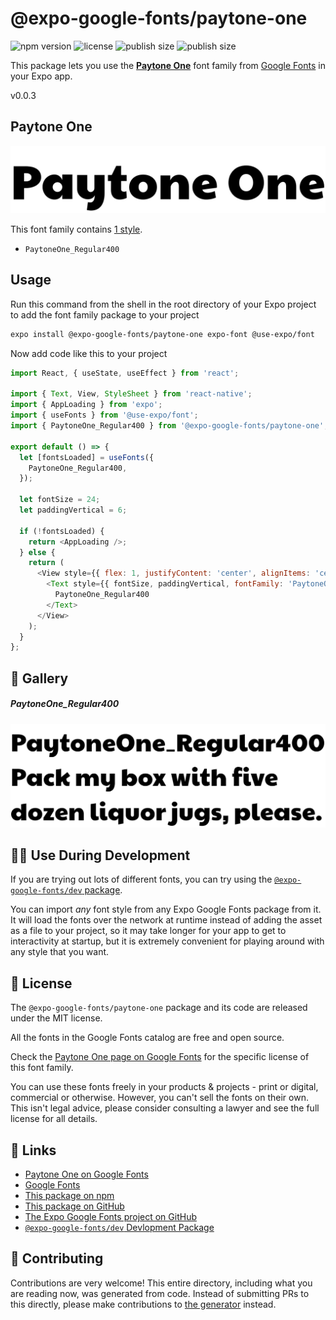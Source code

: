 # @expo-google-fonts/paytone-one

![npm version](https://flat.badgen.net/npm/v/@expo-google-fonts/paytone-one)
![license](https://flat.badgen.net/github/license/expo/google-fonts)
![publish size](https://flat.badgen.net/packagephobia/install/@expo-google-fonts/paytone-one)
![publish size](https://flat.badgen.net/packagephobia/publish/@expo-google-fonts/paytone-one)

This package lets you use the [**Paytone One**](https://fonts.google.com/specimen/Paytone+One) font family from [Google Fonts](https://fonts.google.com/) in your Expo app.

v0.0.3

## Paytone One

![Paytone One](./font-family.png)

This font family contains [1 style](#-gallery).

- `PaytoneOne_Regular400`

## Usage

Run this command from the shell in the root directory of your Expo project to add the font family package to your project
```sh
expo install @expo-google-fonts/paytone-one expo-font @use-expo/font
```

Now add code like this to your project
```js
import React, { useState, useEffect } from 'react';

import { Text, View, StyleSheet } from 'react-native';
import { AppLoading } from 'expo';
import { useFonts } from '@use-expo/font';
import { PaytoneOne_Regular400 } from '@expo-google-fonts/paytone-one';

export default () => {
  let [fontsLoaded] = useFonts({
    PaytoneOne_Regular400,
  });

  let fontSize = 24;
  let paddingVertical = 6;

  if (!fontsLoaded) {
    return <AppLoading />;
  } else {
    return (
      <View style={{ flex: 1, justifyContent: 'center', alignItems: 'center' }}>
        <Text style={{ fontSize, paddingVertical, fontFamily: 'PaytoneOne_Regular400' }}>
          PaytoneOne_Regular400
        </Text>
      </View>
    );
  }
};

```

## 🔡 Gallery

##### PaytoneOne_Regular400
![PaytoneOne_Regular400](./8b6fb867bea8e0668b3117749a0c761f24623a872f905f98462fb83791b88b00.ttf.png)


## 👩‍💻 Use During Development

If you are trying out lots of different fonts, you can try using the [`@expo-google-fonts/dev` package](https://github.com/expo/google-fonts/tree/master/font-packages/dev#readme).

You can import *any* font style from any Expo Google Fonts package from it. It will load the fonts
over the network at runtime instead of adding the asset as a file to your project, so it may take longer
for your app to get to interactivity at startup, but it is extremely convenient
for playing around with any style that you want.

## 📖 License

The `@expo-google-fonts/paytone-one` package and its code are released under the MIT license.

All the fonts in the Google Fonts catalog are free and open source.

Check the [Paytone One page on Google Fonts](https://fonts.google.com/specimen/Paytone+One) for the specific license of this font family.

You can use these fonts freely in your products & projects - print or digital, commercial or otherwise. However, you can't sell the fonts on their own. This isn't legal advice, please consider consulting a lawyer and see the full license for all details.

## 🔗 Links

- [Paytone One on Google Fonts](https://fonts.google.com/specimen/Paytone+One)
- [Google Fonts](https://fonts.google.com/)
- [This package on npm](https://www.npmjs.com/package/@expo-google-fonts/paytone-one)
- [This package on GitHub](https://github.com/expo/google-fonts/tree/master/font-packages/paytone-one)
- [The Expo Google Fonts project on GitHub](https://github.com/expo/google-fonts)
- [`@expo-google-fonts/dev` Devlopment Package](https://github.com/expo/google-fonts/tree/master/font-packages/dev)


## 🤝 Contributing

Contributions are very welcome! This entire directory, including what you are reading now, was generated from code. Instead of submitting PRs to this directly, please make contributions to [the generator](https://github.com/expo/google-fonts/tree/master/packages/generator) instead.
